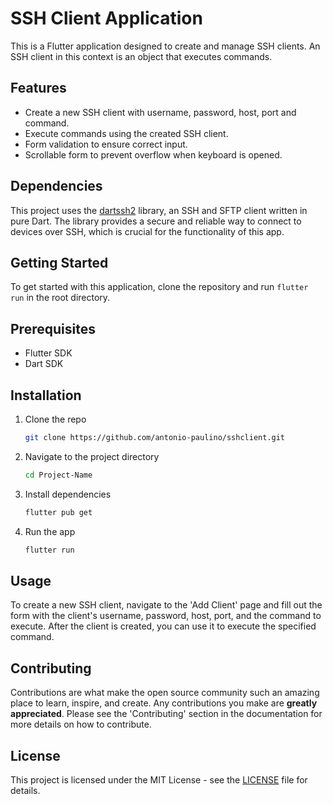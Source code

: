 # SSH Client Application

This is a Flutter application designed to create and manage SSH clients. An SSH client in this context is an object that executes commands.

## Features

- Create a new SSH client with username, password, host, port and command.
- Execute commands using the created SSH client.
- Form validation to ensure correct input.
- Scrollable form to prevent overflow when keyboard is opened.

## Dependencies
This project uses the [dartssh2](https://github.com/TerminalStudio/dartssh2) library, an SSH and SFTP client written in pure Dart. The library provides a secure and reliable way to connect to devices over SSH, which is crucial for the functionality of this app.

## Getting Started

To get started with this application, clone the repository and run `flutter run` in the root directory.

## Prerequisites

- Flutter SDK
- Dart SDK

## Installation

1. Clone the repo
   ```sh
   git clone https://github.com/antonio-paulino/sshclient.git
2. Navigate to the project directory
   ```sh
   cd Project-Name
3. Install dependencies
    ```sh
    flutter pub get
4. Run the app
    ```sh
    flutter run
    ```

## Usage
To create a new SSH client, navigate to the 'Add Client' page and fill out the form with the client's username, password, host, port, and the command to execute. After the client is created, you can use it to execute the specified command.

## Contributing
Contributions are what make the open source community such an amazing place to learn, inspire, and create. Any contributions you make are **greatly appreciated**. Please see the 'Contributing' section in the documentation for more details on how to contribute.

## License

This project is licensed under the MIT License - see the [LICENSE](LICENSE) file for details.


